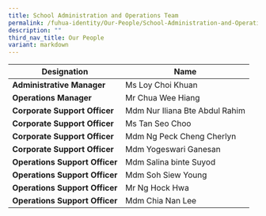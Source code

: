 ```yaml
---
title: School Administration and Operations Team
permalink: /fuhua-identity/Our-People/School-Administration-and-Operations-Team/
description: ""
third_nav_title: Our People
variant: markdown
---
```

| Designation      | Name           |
|---------------------------------|----------------------------|
| **Administrative Manager**          |  Ms Loy Choi Khuan          |
| **Operations Manager**          |  Mr Chua Wee Hiang         |
| **Corporate Support Officer**  | Mdm Nur Iliana Bte Abdul Rahim |
| **Corporate Support Officer**  | Ms Tan Seo Choo            |
| **Corporate Support Officer**   |  Mdm Ng Peck Cheng Cherlyn          |
| **Corporate Support Officer**   |  Mdm Yogeswari Ganesan       |
| **Operations Support Officer**  | Mdm Salina binte Suyod     |
| **Operations Support Officer** | Mdm Soh Siew Young         |
| **Operations Support Officer**  | Mr Ng Hock Hwa             |
| **Operations Support Officer**  | Mdm Chia Nan Lee             |